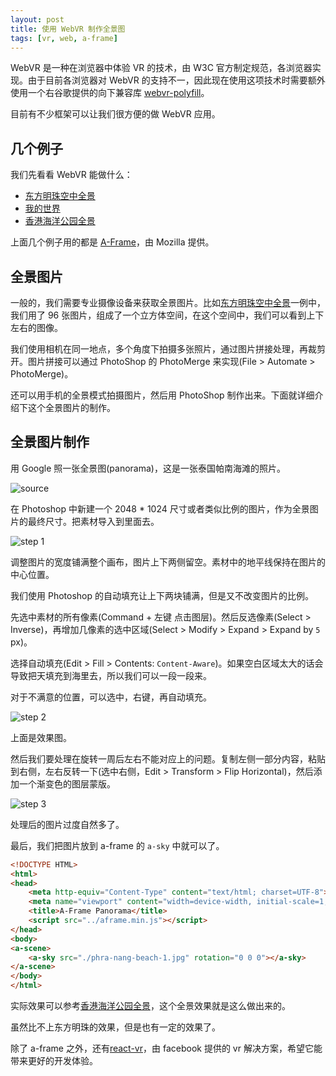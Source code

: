 ```yaml
---
layout: post
title: 使用 WebVR 制作全景图
tags: [vr, web, a-frame]
---
```


WebVR 是一种在浏览器中体验 VR 的技术，由 W3C 官方制定规范，各浏览器实现。由于目前各浏览器对 WebVR 的支持不一，因此现在使用这项技术时需要额外使用一个右谷歌提供的向下兼容库 [webvr-polyfill](https://github.com/googlevr/webvr-polyfill)。

目前有不少框架可以让我们很方便的做 WebVR 应用。

## 几个例子

我们先看看 WebVR 能做什么：

- [东方明珠空中全景](https://vivaxy.github.io/samples/webvr/a-frame-shanghai-oriental-pearl/)
- [我的世界](https://vivaxy.github.io/samples/webvr/a-frame-minecraft/)
- [香港海洋公园全景](https://vivaxy.github.io/samples/webvr/a-frame-panorama/)

上面几个例子用的都是 [A-Frame](https://github.com/aframevr/aframe)，由 Mozilla 提供。

## 全景图片

一般的，我们需要专业摄像设备来获取全景图片。比如[东方明珠空中全景](https://vivaxy.github.io/samples/webvr/a-frame-shanghai-oriental-pearl/)一例中，我们用了 96 张图片，组成了一个立方体空间，在这个空间中，我们可以看到上下左右的图像。

我们使用相机在同一地点，多个角度下拍摄多张照片，通过图片拼接处理，再裁剪开。图片拼接可以通过 PhotoShop 的 PhotoMerge 来实现(File > Automate > PhotoMerge)。

还可以用手机的全景模式拍摄图片，然后用 PhotoShop 制作出来。下面就详细介绍下这个全景图片的制作。

## 全景图片制作

用 Google 照一张全景图(panorama)，这是一张泰国帕南海滩的照片。

![source](/assets/2017-04-23-webvr-panorama/Phra-Nang-beach.jpg)

在 Photoshop 中新建一个 2048 * 1024 尺寸或者类似比例的图片，作为全景图片的最终尺寸。把素材导入到里面去。

![step 1](/assets/2017-04-23-webvr-panorama/step-1.png)

调整图片的宽度铺满整个画布，图片上下两侧留空。素材中的地平线保持在图片的中心位置。

我们使用 Photoshop 的自动填充让上下两块铺满，但是又不改变图片的比例。

先选中素材的所有像素(Command + 左键 点击图层)。然后反选像素(Select > Inverse)，再增加几像素的选中区域(Select > Modify > Expand > Expand by `5` px)。

选择自动填充(Edit > Fill > Contents: `Content-Aware`)。如果空白区域太大的话会导致把天填充到海里去，所以我们可以一段一段来。

对于不满意的位置，可以选中，右键，再自动填充。

![step 2](/assets/2017-04-23-webvr-panorama/step-2.png)

上面是效果图。

然后我们要处理在旋转一周后左右不能对应上的问题。复制左侧一部分内容，粘贴到右侧，左右反转一下(选中右侧，Edit > Transform > Flip Horizontal)，然后添加一个渐变色的图层蒙版。

![step 3](/assets/2017-04-23-webvr-panorama/step-3.png)

处理后的图片过度自然多了。

最后，我们把图片放到 a-frame 的 `a-sky` 中就可以了。

```html
<!DOCTYPE HTML>
<html>
<head>
    <meta http-equiv="Content-Type" content="text/html; charset=UTF-8">
    <meta name="viewport" content="width=device-width, initial-scale=1, maximum-scale=1, user-scalable=0">
    <title>A-Frame Panorama</title>
    <script src="../aframe.min.js"></script>
</head>
<body>
<a-scene>
    <a-sky src="./phra-nang-beach-1.jpg" rotation="0 0 0"></a-sky>
</a-scene>
</body>
</html>
```

实际效果可以参考[香港海洋公园全景](https://vivaxy.github.io/samples/webvr/a-frame-panorama/)，这个全景效果就是这么做出来的。

虽然比不上东方明珠的效果，但是也有一定的效果了。

除了 a-frame 之外，还有[react-vr](https://facebook.github.io/react-vr/)，由 facebook 提供的 vr 解决方案，希望它能带来更好的开发体验。
